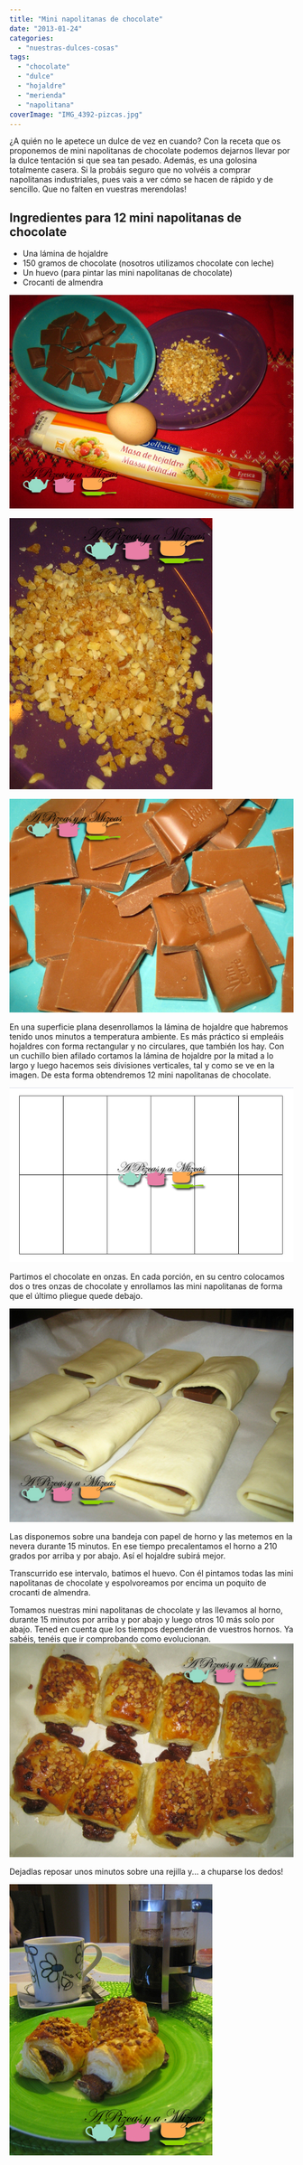 ```yaml
---
title: "Mini napolitanas de chocolate"
date: "2013-01-24"
categories:
  - "nuestras-dulces-cosas"
tags:
  - "chocolate"
  - "dulce"
  - "hojaldre"
  - "merienda"
  - "napolitana"
coverImage: "IMG_4392-pizcas.jpg"
---
```


¿A quién no le apetece un dulce de vez en cuando? Con la receta que os proponemos de mini napolitanas de chocolate podemos dejarnos llevar por la dulce tentación si que sea tan pesado. Además, es una golosina totalmente casera. Si la probáis seguro que no volvéis a comprar napolitanas industriales, pues vais a ver cómo se hacen de rápido y de sencillo. Que no falten en vuestras merendolas!

## Ingredientes para 12 mini napolitanas de chocolate

- Una lámina de hojaldre
- 150 gramos de chocolate (nosotros utilizamos chocolate con leche)
- Un huevo (para pintar las mini napolitanas de chocolate)
- Crocanti de almendra

![ingredientes para las mini napolitanas de chocolate](images/IMG_4369-pizcas.jpg "mini napolitanas de chocolate (pizcas)")

![mini napolitanas de chocolate](images/IMG_4373-pizcas.jpg "mini napolitanas de chocolate(pizcas)")

![mini napolitanas de chocolate](images/IMG_4375-pizcas.jpg "mini napolitanas de chocolate (pizcas)")

En una superficie plana desenrollamos la lámina de hojaldre que habremos tenido unos minutos a temperatura ambiente. Es más práctico si empleáis hojaldres con forma rectangular y no circulares, que también los hay. Con un cuchillo bien afilado cortamos la lámina de hojaldre por la mitad a lo largo y luego hacemos seis divisiones verticales, tal y como se ve en la imagen. De esta forma obtendremos 12 mini napolitanas de chocolate.

![como cortar las mini napolitanas de chocolate](images/corte-de-hojaldre.jpg "corte de hojaldre")

Partimos el chocolate en onzas. En cada porción, en su centro colocamos dos o tres onzas de chocolate y enrollamos las mini napolitanas de forma que el último pliegue quede debajo.

![mini napolitanas de chocolate preparadas para el horno](images/IMG_4377-pizcas.jpg "mini napolitanas de chocolate (pizcas)")

Las disponemos sobre una bandeja con papel de horno y las metemos en la nevera durante 15 minutos. En ese tiempo precalentamos el horno a 210 grados por arriba y por abajo. Así el hojaldre subirá mejor.

Transcurrido ese intervalo, batimos el huevo. Con él pintamos todas las mini napolitanas de chocolate y espolvoreamos por encima un poquito de crocanti de almendra.

Tomamos nuestras mini napolitanas de chocolate y las llevamos al horno, durante 15 minutos por arriba y por abajo y luego otros 10 más solo por abajo. Tened en cuenta que los tiempos dependerán de vuestros hornos. Ya sabéis, tenéis que ir comprobando como evolucionan.![mini napolitanas de chocolate listas](images/IMG_4382-pizcas.jpg "mini napolitanas de chocolate (pizcas)")

Dejadlas reposar unos minutos sobre una rejilla y... a chuparse los dedos!

![mini napolitanas de chocolate](images/IMG_4392-pizcas.jpg "mini napolitanas de chocolate (pizcas)")
